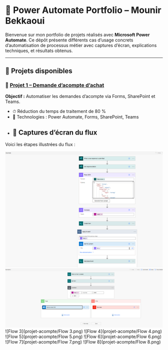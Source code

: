 # 💼 Power Automate Portfolio – Mounir Bekkaoui
Bienvenue sur mon portfolio de projets réalisés avec **Microsoft Power Automate**. Ce dépôt présente différents cas d’usage concrets d’automatisation de processus métier avec captures d’écran, explications techniques, et résultats obtenus.

---

## 📂 Projets disponibles
### 🔹 [Projet 1 – Demande d’acompte d’achat](projet-acompte/README.md)
**Objectif :** Automatiser les demandes d’acompte via Forms, SharePoint et Teams.

- ⏱ Réduction du temps de traitement de 80 %
- 🧩 Technologies : Power Automate, Forms, SharePoint, Teams
- ## 📸 Captures d’écran du flux

Voici les étapes illustrées du flux :

![Flow 1](projet-acompte/Flow1.png)
![Flow 2](projet-acompte/Flow2.png)
![Flow 3](projet-acompte/Flow 3.png)
![Flow 4](projet-acompte/Flow 4.png)
![Flow 5](projet-acompte/Flow 5.png)
![Flow 6](projet-acompte/Flow 6.png)
![Flow 7](projet-acompte/Flow 7.png)
![Flow 8](projet-acompte/Flow 8.png)




